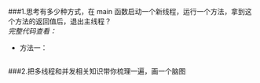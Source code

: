 ###1.思考有多少种方式，在 main 函数启动一个新线程，运行一个方法，拿到这个方法的返回值后，退出主线程？  
*完整代码查看：*  
- 方法一：
```

```


###2.把多线程和并发相关知识带你梳理一遍，画一个脑图  
